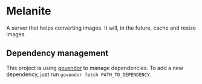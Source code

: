 # Melanite
A server that helps converting images. It will, in the future, cache and resize images.

## Dependency management
This project is using [govendor](https://github.com/kardianos/govendor) to manage dependencies.
To add a new dependency, just run `govendor fetch PATH_TO_DEPENDENCY`.
